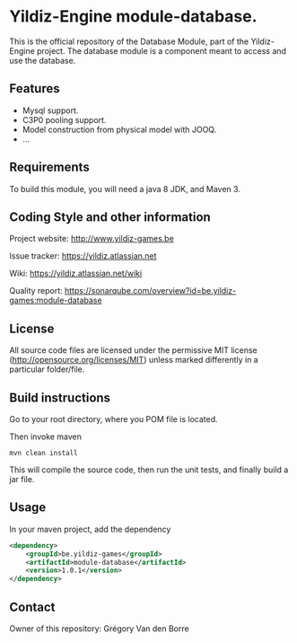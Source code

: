 # Yildiz-Engine module-database.

This is the official repository of the Database Module, part of the Yildiz-Engine project.
The database module is a component meant to access and use the database.

## Features

* Mysql support.
* C3P0 pooling support.
* Model construction from physical model with JOOQ.
* ...

## Requirements

To build this module, you will need a java 8 JDK, and Maven 3.

## Coding Style and other information

Project website:
http://www.yildiz-games.be

Issue tracker:
https://yildiz.atlassian.net

Wiki:
https://yildiz.atlassian.net/wiki

Quality report:
https://sonarqube.com/overview?id=be.yildiz-games:module-database

## License

All source code files are licensed under the permissive MIT license
(http://opensource.org/licenses/MIT) unless marked differently in a particular folder/file.

## Build instructions

Go to your root directory, where you POM file is located.

Then invoke maven

	mvn clean install

This will compile the source code, then run the unit tests, and finally build a jar file.

## Usage

In your maven project, add the dependency

```xml
<dependency>
    <groupId>be.yildiz-games</groupId>
    <artifactId>module-database</artifactId>
    <version>1.0.1</version>
</dependency>
```
## Contact
Owner of this repository: Grégory Van den Borre